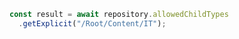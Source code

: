 ```javascript
const result = await repository.allowedChildTypes
  .getExplicit("/Root/Content/IT");
```
